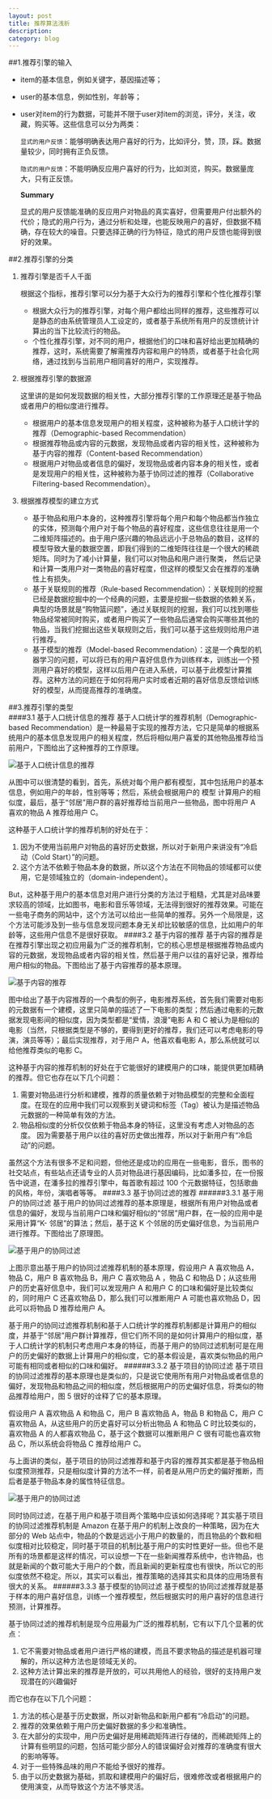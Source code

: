 ```yaml
---
layout: post
title: 推荐算法浅析
description: 
category: blog
---
```


##1.推荐引擎的输入
* item的基本信息，例如关键字，基因描述等；
* user的基本信息，例如性别，年龄等；
* user对item的行为数据，可能并不限于user对item的浏览，评分，关注，收藏，购买等。这些信息可以分为两类：

    `显式的用户反馈`：能够明确表达用户喜好的行为，比如评分，赞，顶，踩。数据量较少，同时拥有正负反馈。
    
    `隐式的用户反馈`：不能明确反应用户喜好的行为，比如浏览，购买。数据量庞大，只有正反馈。
    
    **Summary**
    
    显式的用户反馈能准确的反应用户对物品的真实喜好，但需要用户付出额外的代价；隐式的用户行为，通过分析和处理，也能反映用户的喜好，但数据不精确，存在较大的噪音。只要选择正确的行为特征，隐式的用户反馈也能得到很好的效果。

##2.推荐引擎的分类
1. 推荐引擎是否千人千面

    根据这个指标，推荐引擎可以分为基于大众行为的推荐引擎和个性化推荐引擎
    * 根据大众行为的推荐引擎，对每个用户都给出同样的推荐，这些推荐可以是静态的由系统管理员人工设定的，或者基于系统所有用户的反馈统计计算出的当下比较流行的物品。
    * 个性化推荐引擎，对不同的用户，根据他们的口味和喜好给出更加精确的推荐，这时，系统需要了解需推荐内容和用户的特质，或者基于社会化网络，通过找到与当前用户相同喜好的用户，实现推荐。

2. 根据推荐引擎的数据源

    这里讲的是如何发现数据的相关性，大部分推荐引擎的工作原理还是基于物品或者用户的相似度进行推荐。
    * 根据用户的基本信息发现用户的相关程度，这种被称为基于人口统计学的推荐（Demographic-based Recommendation）
    * 根据推荐物品或内容的元数据，发现物品或者内容的相关性，这种被称为基于内容的推荐（Content-based Recommendation）
    * 根据用户对物品或者信息的偏好，发现物品或者内容本身的相关性，或者是发现用户的相关性，这种被称为基于协同过滤的推荐（Collaborative Filtering-based Recommendation）。

3. 根据推荐模型的建立方式
    * 基于物品和用户本身的，这种推荐引擎将每个用户和每个物品都当作独立的实体，预测每个用户对于每个物品的喜好程度，这些信息往往是用一个二维矩阵描述的。由于用户感兴趣的物品远远小于总物品的数目，这样的模型导致大量的数据空置，即我们得到的二维矩阵往往是一个很大的稀疏矩阵。同时为了减小计算量，我们可以对物品和用户进行聚类， 然后记录和计算一类用户对一类物品的喜好程度，但这样的模型又会在推荐的准确性上有损失。 
    * 基于关联规则的推荐（Rule-based Recommendation）：关联规则的挖掘已经是数据挖掘中的一个经典的问题，主要是挖掘一些数据的依赖关系，典型的场景就是“购物篮问题”，通过关联规则的挖掘，我们可以找到哪些物品经常被同时购买，或者用户购买了一些物品后通常会购买哪些其他的物品，当我们挖掘出这些关联规则之后，我们可以基于这些规则给用户进行推荐。
    * 基于模型的推荐（Model-based Recommendation）：这是一个典型的机器学习的问题，可以将已有的用户喜好信息作为训练样本，训练出一个预测用户喜好的模型，这样以后用户在进入系统，可以基于此模型计算推荐。这种方法的问题在于如何将用户实时或者近期的喜好信息反馈给训练好的模型，从而提高推荐的准确度。


##3.推荐引擎的类型  
####3.1 基于人口统计信息的推荐 
基于人口统计学的推荐机制（Demographic-based Recommendation）是一种最易于实现的推荐方法，它只是简单的根据系统用户的基本信息发现用户的相关程度，然后将相似用户喜爱的其他物品推荐给当前用户，下图给出了这种推荐的工作原理。

![基于人口统计信息的推荐](http://www.ibm.com/developerworks/cn/web/1103_zhaoct_recommstudy1/image005.jpg)

从图中可以很清楚的看到，首先，系统对每个用户都有模型，其中包括用户的基本信息，例如用户的年龄，性别等等；然后，系统会根据用户的 模型 计算用户的相似度，最后，基于“邻居”用户群的喜好推荐给当前用户一些物品，图中将用户 A 喜欢的物品 A 推荐给用户 C。

这种基于人口统计学的推荐机制的好处在于：

1. 因为不使用当前用户对物品的喜好历史数据，所以对于新用户来讲没有“冷启动（Cold Start）”的问题。
2. 这个方法不依赖于物品本身的数据，所以这个方法在不同物品的领域都可以使用，它是领域独立的（domain-independent）。

But，这种基于用户的基本信息对用户进行分类的方法过于粗糙，尤其是对品味要求较高的领域，比如图书，电影和音乐等领域，无法得到很好的推荐效果。可能在一些电子商务的网站中，这个方法可以给出一些简单的推荐。另外一个局限是，这个方法可能涉及到一些与信息发现问题本身无关却比较敏感的信息，比如用户的年龄等，这些用户信息不是很好获取。
####3.2 基于内容的推荐 
基于内容的推荐是在推荐引擎出现之初应用最为广泛的推荐机制，它的核心思想是根据推荐物品或内容的元数据，发现物品或者内容的相关性，然后基于用户以往的喜好记录，推荐给用户相似的物品。下图给出了基于内容推荐的基本原理。

![基于内容的推荐](http://www.ibm.com/developerworks/cn/web/1103_zhaoct_recommstudy1/image007.jpg)

图中给出了基于内容推荐的一个典型的例子，电影推荐系统，首先我们需要对电影的元数据有一个建模，这里只简单的描述了一下电影的类型；然后通过电影的元数据发现电影间的相似度，因为类型都是“爱情，浪漫”电影 A 和 C 被认为是相似的电影（当然，只根据类型是不够的，要得到更好的推荐，我们还可以考虑电影的导演，演员等等）；最后实现推荐，对于用户 A，他喜欢看电影 A，那么系统就可以给他推荐类似的电影 C。

这种基于内容的推荐机制的好处在于它能很好的建模用户的口味，能提供更加精确的推荐。但它也存在以下几个问题：

1. 需要对物品进行分析和建模，推荐的质量依赖于对物品模型的完整和全面程度。在现在的应用中我们可以观察到关键词和标签（Tag）被认为是描述物品元数据的一种简单有效的方法。
2. 物品相似度的分析仅仅依赖于物品本身的特征，这里没有考虑人对物品的态度。
    因为需要基于用户以往的喜好历史做出推荐，所以对于新用户有“冷启动”的问题。

虽然这个方法有很多不足和问题，但他还是成功的应用在一些电影，音乐，图书的社交站点，有些站点还请专业的人员对物品进行基因编码，比如潘多拉，在一份报告中说道，在潘多拉的推荐引擎中，每首歌有超过 100 个元数据特征，包括歌曲的风格，年份，演唱者等等。
####3.3 基于协同过滤的推荐 
######3.3.1 基于用户的协同过滤
基于用户的协同过滤推荐的基本原理是，根据所有用户对物品或者信息的偏好，发现与当前用户口味和偏好相似的“邻居”用户群，在一般的应用中是采用计算“K- 邻居”的算法；然后，基于这 K 个邻居的历史偏好信息，为当前用户进行推荐。下图给出了原理图。

![基于用户的协同过滤](http://www.ibm.com/developerworks/cn/web/1103_zhaoct_recommstudy1/image009.jpg)

上图示意出基于用户的协同过滤推荐机制的基本原理，假设用户 A 喜欢物品 A，物品 C，用户 B 喜欢物品 B，用户 C 喜欢物品 A ，物品 C 和物品 D；从这些用户的历史喜好信息中，我们可以发现用户 A 和用户 C 的口味和偏好是比较类似的，同时用户 C 还喜欢物品 D，那么我们可以推断用户 A 可能也喜欢物品 D，因此可以将物品 D 推荐给用户 A。

基于用户的协同过滤推荐机制和基于人口统计学的推荐机制都是计算用户的相似度，并基于“邻居”用户群计算推荐，但它们所不同的是如何计算用户的相似度，基于人口统计学的机制只考虑用户本身的特征，而基于用户的协同过滤机制可是在用户的历史偏好的数据上计算用户的相似度，它的基本假设是，喜欢类似物品的用户可能有相同或者相似的口味和偏好。
######3.3.2 基于项目的协同过滤
基于项目的协同过滤推荐的基本原理也是类似的，只是说它使用所有用户对物品或者信息的偏好，发现物品和物品之间的相似度，然后根据用户的历史偏好信息，将类似的物品推荐给用户，图 5 很好的诠释了它的基本原理。

假设用户 A 喜欢物品 A 和物品 C，用户 B 喜欢物品 A，物品 B 和物品 C，用户 C 喜欢物品 A，从这些用户的历史喜好可以分析出物品 A 和物品 C 时比较类似的，喜欢物品 A 的人都喜欢物品 C，基于这个数据可以推断用户 C 很有可能也喜欢物品 C，所以系统会将物品 C 推荐给用户 C。

与上面讲的类似，基于项目的协同过滤推荐和基于内容的推荐其实都是基于物品相似度预测推荐，只是相似度计算的方法不一样，前者是从用户历史的偏好推断，而后者是基于物品本身的属性特征信息。

![基于用户的协同过滤](http://www.ibm.com/developerworks/cn/web/1103_zhaoct_recommstudy1/image011.jpg)

同时协同过滤，在基于用户和基于项目两个策略中应该如何选择呢？其实基于项目的协同过滤推荐机制是 Amazon 在基于用户的机制上改良的一种策略，因为在大部分的 Web 站点中，物品的个数是远远小于用户的数量的，而且物品的个数和相似度相对比较稳定，同时基于项目的机制比基于用户的实时性更好一些。但也不是所有的场景都是这样的情况，可以设想一下在一些新闻推荐系统中，也许物品，也就是新闻的个数可能大于用户的个数，而且新闻的更新程度也有很快，所以它的形似度依然不稳定。所以，其实可以看出，推荐策略的选择其实和具体的应用场景有很大的关系。
######3.3.3 基于模型的协同过滤
基于模型的协同过滤推荐就是基于样本的用户喜好信息，训练一个推荐模型，然后根据实时的用户喜好的信息进行预测，计算推荐。

基于协同过滤的推荐机制是现今应用最为广泛的推荐机制，它有以下几个显著的优点：

1. 它不需要对物品或者用户进行严格的建模，而且不要求物品的描述是机器可理解的，所以这种方法也是领域无关的。
2. 这种方法计算出来的推荐是开放的，可以共用他人的经验，很好的支持用户发现潜在的兴趣偏好

而它也存在以下几个问题：

1. 方法的核心是基于历史数据，所以对新物品和新用户都有“冷启动”的问题。
2. 推荐的效果依赖于用户历史偏好数据的多少和准确性。
3. 在大部分的实现中，用户历史偏好是用稀疏矩阵进行存储的，而稀疏矩阵上的计算有些明显的问题，包括可能少部分人的错误偏好会对推荐的准确度有很大的影响等等。
3. 对于一些特殊品味的用户不能给予很好的推荐。
4. 由于以历史数据为基础，抓取和建模用户的偏好后，很难修改或者根据用户的使用演变，从而导致这个方法不够灵活。

